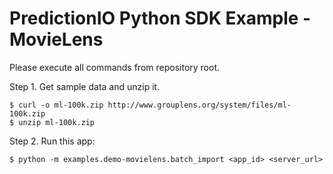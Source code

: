 PredictionIO Python SDK Example - MovieLens
==========================================

Please execute all commands from repository root.

Step 1. Get sample data and unzip it.
```
$ curl -o ml-100k.zip http://www.grouplens.org/system/files/ml-100k.zip
$ unzip ml-100k.zip
```

Step 2. Run this app:
```
$ python -m examples.demo-movielens.batch_import <app_id> <server_url>
```

